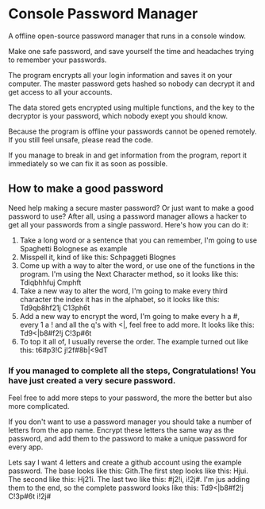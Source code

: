 # Console Password Manager
A offline open-source password manager that runs in a console window.

Make one safe password, and save yourself the time and headaches trying to remember your passwords.

The program encrypts all your login information and saves it on your computer. The master password gets hashed so nobody can decrypt it and get access to all your accounts.

The data stored gets encrypted using multiple functions, and the key to the decryptor is your password, which nobody exept you should know.

Because the program is offline your passwords cannot be opened remotely. If you still feel unsafe, please read the code.

If you manage to break in and get information from the program, report it immediately so we can fix it as soon as possible.



## How to make a good password
Need help making a secure master password? Or just want to make a good password to use? After all, using a password manager allows a hacker to get all your passwords from a single password.
Here's how you can do it:
1. Take a long word or a sentence that you can remember, I'm  going to use Spaghetti Bolognese as example
2. Misspell it, kind of like this: Schpaggeti Blognes
3. Come up with a way to alter the word, or use one of the functions in the program. I'm using the Next Character method, so it looks like this: Tdiqbhhfuj Cmphft
4. Take a new way to alter the word, I'm going to make every third character the index it has in the alphabet, so it looks like this: Td9qb8hf21j C13ph6t
5. Add a new way to encrypt the word, I'm going to make every h a #, every 1 a ! and all the q's with <|, feel free to add more. It looks like this: Td9<|b8#f2!j C!3p#6t
6. To top it all of, I usually reverse the order. The example turned out like this: t6#p3!C j!2f#8b|<9dT
### If you managed to complete all the steps, Congratulations! You have just created a very secure password. 
Feel free to add more steps to your password, the more the better but also more complicated.

If you don't want to use a password manager you should take a number of letters from the app name. Encrypt these letters the same way as the password, and add them to the password to make a unique password for every app.

Lets say I want 4 letters and create a github account using the example password. The base looks like this: Gith.The first step looks like this: Hjui. The second like this: Hj21i. The last two like this: #j2!i, i!2j#. I'm jus adding them to the end, so the complete password looks like this: Td9<|b8#f2!j C!3p#6t i!2j# 
